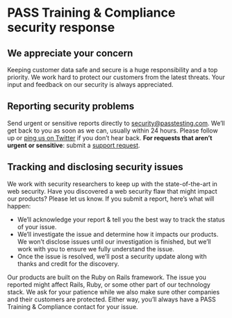 [support]: https://passtesting.com/support

# PASS Training & Compliance security response

## We appreciate your concern

Keeping customer data safe and secure is a huge responsibility and a top priority. We work hard to protect our customers from the latest threats. Your input and feedback on our security is always appreciated.

## Reporting security problems

Send urgent or sensitive reports directly to [security@passtesting.com](mailto:security@passtesting.com). We’ll get back to you as soon as we can, usually within 24 hours. Please follow up or [ping us on Twitter](https://twitter.com/passtesting) if you don’t hear back. **For requests that aren’t urgent or sensitive**: submit a [support request][support].

## Tracking and disclosing security issues

We work with security researchers to keep up with the state-of-the-art in web security. Have you discovered a web security flaw that might impact our products? Please let us know. If you submit a report, here’s what will happen:

* We’ll acknowledge your report & tell you the best way to track the status of your issue.
* We’ll investigate the issue and determine how it impacts our products. We won’t disclose issues until our investigation is finished, but we’ll work with you to ensure we fully understand the issue.
* Once the issue is resolved, we’ll post a security update along with thanks and credit for the discovery.

Our products are built on the Ruby on Rails framework. The issue you reported might affect Rails, Ruby, or some other part of our technology stack. We ask for your patience while we also make sure other companies and their customers are protected. Either way, you’ll always have a PASS Training & Compliance contact for your issue.

